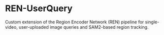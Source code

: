 # REN-UserQuery
Custom extension of the Region Encoder Network (REN) pipeline for single-video, user-uploaded image queries and SAM2-based region tracking.
